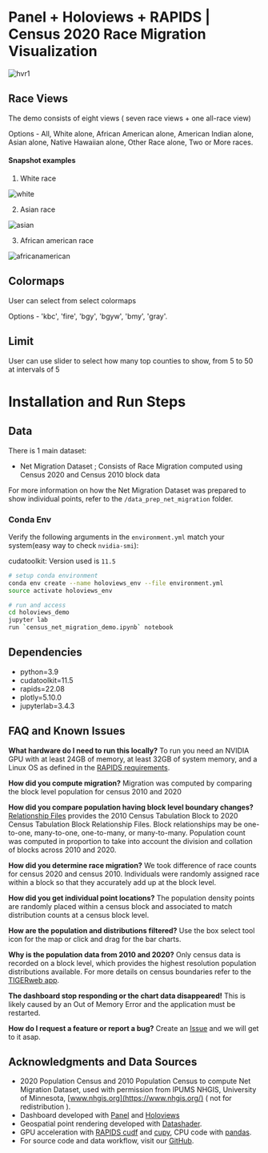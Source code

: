 # Panel + Holoviews + RAPIDS | Census 2020 Race Migration Visualization

![hvr1](https://user-images.githubusercontent.com/35873124/189291984-d95ddf27-9ec8-452a-b596-05398ce47969.png)

## Race Views
The demo consists of eight views ( seven race views + one all-race view)

Options - All, White alone, African American alone, American Indian alone, Asian alone, Native Hawaiian alone, Other Race alone, Two or More races.

#### Snapshot examples

1) White race 

![white](https://user-images.githubusercontent.com/35873124/189290231-4f573dba-6357-4f0a-89cd-14260fa35d0b.png)

2) Asian race 

![asian](https://user-images.githubusercontent.com/35873124/189290237-bdece601-4237-436a-a90f-039f42790b9c.png)

3) African american race 

![africanamerican](https://user-images.githubusercontent.com/35873124/189290258-27aa8b71-cdfc-443b-99d9-260b2bbcd342.png)



## Colormaps
User can select from select colormaps

Options - 'kbc', 'fire', 'bgy', 'bgyw', 'bmy', 'gray'.

## Limit
User can use slider to select how many top counties to show, from 5 to 50 at intervals of 5

# Installation and Run Steps

## Data 
There is 1 main dataset:

- Net Migration Dataset ; Consists of Race Migration computed using Census 2020 and Census 2010 block data

For more information on how the Net Migration Dataset was prepared to show individual points, refer to the `/data_prep_net_migration` folder.

### Conda Env

Verify the following arguments in the `environment.yml` match your system(easy way to check `nvidia-smi`):

cudatoolkit:  Version used is `11.5`

```bash
# setup conda environment 
conda env create --name holoviews_env --file environment.yml
source activate holoviews_env

# run and access
cd holoviews_demo
jupyter lab
run `census_net_migration_demo.ipynb` notebook
```
## Dependencies

- python=3.9
- cudatoolkit=11.5
- rapids=22.08
- plotly=5.10.0
- jupyterlab=3.4.3

## FAQ and Known Issues

**What hardware do I need to run this locally?** To run you need an NVIDIA GPU with at least 24GB of memory, at least 32GB of system memory, and a Linux OS as defined in the [RAPIDS requirements](https://rapids.ai/start.html#req).

**How did you compute migration?** Migration was computed by comparing the block level population for census 2010 and 2020

**How did you compare population having block level boundary changes?** [Relationship Files](https://www.census.gov/geographies/reference-files/time-series/geo/relationship-files.html#t10t20) provides the 2010 Census Tabulation Block to 2020 Census Tabulation Block Relationship Files. Block relationships may be one-to-one, many-to-one, one-to-many, or many-to-many. Population count was computed in proportion to take into account the division and collation of blocks across 2010 and 2020.

**How did you determine race migration?** We took difference of race counts for census 2020 and census 2010. Individuals were randomly assigned race within a block so that they accurately add up at the block level. 

**How did you get individual point locations?** The population density points are randomly placed within a census block and associated to match distribution counts at a census block level.

**How are the population and distributions filtered?** Use the box select tool icon for the map or click and drag for the bar charts.

**Why is the population data from 2010 and 2020?** Only census data is recorded on a block level, which provides the highest resolution population distributions available. For more details on census boundaries refer to the [TIGERweb app](https://tigerweb.geo.census.gov/tigerwebmain/TIGERweb_apps.html). 

**The dashboard stop responding or the chart data disappeared!** This is likely caused by an Out of Memory Error and the application must be restarted. 

**How do I request a feature or report a bug?** Create an [Issue](https://github.com/rapidsai/plotly-dash-rapids-census-demo/issues) and we will get to it asap. 


## Acknowledgments and Data Sources

- 2020 Population Census and 2010 Population Census to compute Net Migration Dataset, used with permission from IPUMS NHGIS, University of Minnesota, [www.nhgis.org](https://www.nhgis.org/) ( not for redistribution ).
- Dashboard developed with [Panel](https://panel.holoviz.org/) and [Holoviews](https://holoviews.org/index.html)
- Geospatial point rendering developed with [Datashader](https://datashader.org/).
- GPU acceleration with [RAPIDS cudf](https://rapids.ai/) and [cupy](https://cupy.chainer.org/), CPU code with [pandas](https://pandas.pydata.org/).
- For source code and data workflow, visit our [GitHub](https://github.com/rapidsai/plotly-dash-rapids-census-demo/tree/census-2020).
